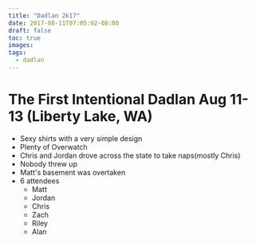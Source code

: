 ```yaml
---
title: "Dadlan 2k17"
date: 2017-08-11T07:05:02-08:00
draft: false
toc: true
images:
tags:
  - dadlan
---
```


# The First Intentional Dadlan Aug 11-13 (Liberty Lake, WA)
- Sexy shirts with a very simple design
- Plenty of Overwatch
- Chris and Jordan drove across the state to take naps(mostly Chris)
- Nobody threw up
- Matt's basement was overtaken
- 6 attendees
  - Matt
  - Jordan
  - Chris
  - Zach
  - Riley
  - Alan
  

